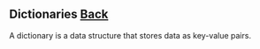 ## Dictionaries [Back](./../data_structure.md)

A dictionary is a data structure that stores data as key-value pairs.
